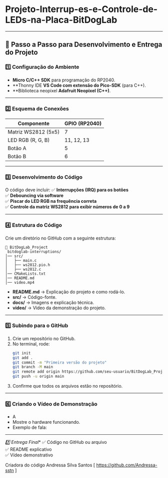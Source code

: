 # Projeto-Interrup-es-e-Controle-de-LEDs-na-Placa-BitDogLab

---

## 📌 **Passo a Passo para Desenvolvimento e Entrega do Projeto**

### **1️⃣ Configuração do Ambiente**
- **Micro C/C++ SDK** para programação do RP2040.
- **Thonny IDE  **VS Code com extensão do Pico-SDK** (para C++).
- **Biblioteca neopixel **Adafruit Neopixel (C++)**.

---

### **2️⃣ Esquema de Conexões**
| Componente         | GPIO (RP2040) |
|--------------------|--------------|
| Matriz WS2812 (5x5) | 7 |
| LED RGB (R, G, B)  | 11, 12, 13 |
| Botão A           | 5 |
| Botão B           | 6 |

---

### **3️⃣ Desenvolvimento do Código**
O código deve incluir:
✅ **Interrupções (IRQ) para os botões**  
✅ **Debouncing via software**  
✅ **Piscar do LED RGB na frequência correta**  
✅ **Controle da matriz WS2812 para exibir números de 0 a 9**  

---

### **4️⃣ Estrutura do Código**
Crie um diretório no GitHub com a seguinte estrutura:

```
📂 BitDogLab_Project
 bitdoglab-interruptions/
│── src/
│   ├── main.c
│   ├── ws2812.pio.h
│   ├── ws2812.c
│── CMakeLists.txt
│── README.md
│── video.mp4

```

- **README.md** → Explicação do projeto e como rodá-lo.  
- **src/** → Código-fonte.  
- **docs/** → Imagens e explicação técnica.  
- **video/** → Vídeo da demonstração do projeto.

---

### **5️⃣ Subindo para o GitHub**
1. Crie um repositório no GitHub.
2. No terminal, rode:
   ```bash
   git init
   git add .
   git commit -m "Primeira versão do projeto"
   git branch -M main
   git remote add origin https://github.com/seu-usuario/BitDogLab_Project.git
   git push -u origin main
   ```
3. Confirme que todos os arquivos estão no repositório.

---

### **6️⃣ Criando o Vídeo de Demonstração**
- A
- Mostre o hardware funcionando.
- Exemplo de fala:
  
---

*7️⃣ Entrega Final**
✅ Código no GitHub ou arquivo   
✅ README explicativo  
✅ Vídeo demonstrativo  


 
 Criadora do código 
Andressa Silva Santos [ https://github.com/Andressa-sstn ]
